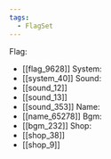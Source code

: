```yaml
---
tags:
  - FlagSet
---
```

Flag:
- [[flag_9628]]
System:
- [[system_40]]
Sound:
- [[sound_12]]
- [[sound_13]]
- [[sound_353]]
Name:
- [[name_65278]]
Bgm:
- [[bgm_232]]
Shop:
- [[shop_38]]
- [[shop_9]]
